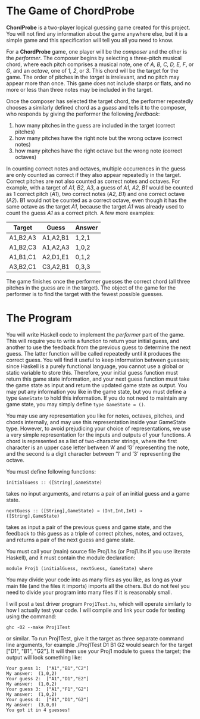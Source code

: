 # The Game of ChordProbe

**ChordProbe** is a two-player logical guessing game created for this project. You will not find any information about the game anywhere else, but it is a simple game and this specification will tell you all you need to know.

For a **ChordProbe** game, one player will be the *composer* and the other is the *performer*. The composer begins by selecting a three-pitch musical chord, where each pitch comprises a musical note, one of *A, B, C, D, E, F*, or *G*, and an *octave*, one of *1, 2*, or *3*. This chord will be the target for the game. The order of pitches in the *target* is irrelevant, and no pitch may appear more than once. This game does not include sharps or flats, and no more or less than three notes may be included in the target.

Once the composer has selected the target chord, the performer repeatedly chooses a similarly defined chord as a *guess* and tells it to the composer, who responds by giving the performer the following *feedback*:

1. how many pitches in the guess are included in the target (correct pitches)
2. how many pitches have the right note but the wrong octave (correct notes)
3. how many pitches have the right octave but the wrong note (correct octaves)

In counting correct notes and octaves, multiple occurrences in the guess are only counted as correct if they also appear repeatedly in the target. Correct pitches are not also counted as correct notes and octaves. For example, with a target of *A1, B2, A3*, a guess of *A1, A2, B1* would be counted as 1 correct pitch (*A1*), two correct notes (*A2, B1*) and one correct octave (*A2*). B1 would not be counted as a correct octave, even though it has the same octave as the target *A1*, because the target *A1* was already used to count the guess *A1* as a correct pitch. A few more examples:

| Target | Guess | Answer |
| --- | --- | --- |
| A1,B2,A3 | A1,A2,B1 | 1,2,1 |
| A1,B2,C3 | A1,A2,A3 | 1,0,2 |
| A1,B1,C1 | A2,D1,E1 | 0,1,2 |
| A3,B2,C1 | C3,A2,B1 | 0,3,3 |


The game finishes once the performer guesses the correct chord (all three pitches in the guess are in the target). The object of the game for the performer is to find the target with the fewest possible guesses.

# The Program

You will write Haskell code to implement the *performer* part of the game. This will require you to write a function to return your initial guess, and another to use the feedback from the previous guess to determine the next guess. The latter function will be called repeatedly until it produces the correct guess. You will find it useful to keep information between guesses; since Haskell is a purely functional language, you cannot use a global or static variable to store this. Therefore, your initial guess function must return this game state information, and your next guess function must take the game state as input and return the updated game state as output. You may put any information you like in the game state, but you must define a type `GameState` to hold this information. If you do not need to maintain any game state, you may simply define `type GameState = ()`.

You may use any representation you like for notes, octaves, pitches, and chords internally, and may use this representation inside your GameState type. However, to avoid prejudicing your choice of representations, we use a very simple representation for the inputs and outputs of your functions. A chord is represented as a list of two-character strings, where the first character is an upper case letter between ’A’ and ’G’ representing the note, and the second is a digit character between ’1’ and ’3’ representing the octave.

You must define following functions:

    initialGuess :: ([String],GameState)

takes no input arguments, and returns a pair of an initial guess and a game state.

    nextGuess :: ([String],GameState) → (Int,Int,Int) → ([String],GameState)

takes as input a pair of the previous guess and game state, and the feedback to this guess as a triple of correct pitches, notes, and octaves, and returns a pair of the next guess and game state.

You must call your (main) source file Proj1.hs (or Proj1.lhs if you use literate Haskell), and it must contain the module declaration:

    module Proj1 (initialGuess, nextGuess, GameState) where

You may divide your code into as many files as you like, as long as your main file (and the files it imports) imports all the others. But do not feel you need to divide your program into many files if it is reasonably small.

I will post a test driver program `Proj1Test.hs`, which will operate similarly to how I actually test your code. I will compile and link your code for testing using the command:

    ghc -O2 --make Proj1Test

or similar. To run Proj1Test, give it the target as three separate command line arguments, for example ./Proj1Test D1 B1 G2 would search for the target ["D1", "B1", "G2"]. It will then use your Proj1 module to guess the target; the output will look something like:


```
Your guess 1:  ["A1","B1","C2"]
My answer:  (1,0,2)
Your guess 2:  ["A1","D1","E2"]
My answer:  (1,0,2)
Your guess 3:  ["A1","F1","G2"]
My answer:  (1,0,2)
Your guess 4:  ["B1","D1","G2"]
My answer:  (3,0,0)
You got it in 4 guesses!
```
